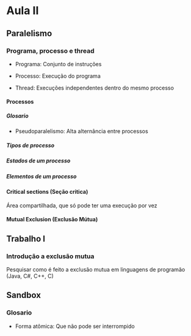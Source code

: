 # Aula II

## Paralelismo

### Programa, processo e thread

- Programa: Conjunto de instruções

- Processo: Execução do programa
- Thread: Execuções independentes dentro do mesmo processo

#### Processos

##### Glosario

- Pseudoparalelismo: Alta alternância entre processos

##### Tipos de processo

##### Estados de um processo

##### Elementos de um processo

#### Critical sections (Seção critica)

Área compartilhada, que só pode ter uma execução por vez

#### Mutual Exclusion (Exclusão Mútua)

## Trabalho I

### Introdução a exclusão mutua

Pesquisar como é feito a exclusão mutua em linguagens de programão (Java, C#, C++, C)

## Sandbox

### Glosario

- Forma atômica: Que não pode ser interrompido

